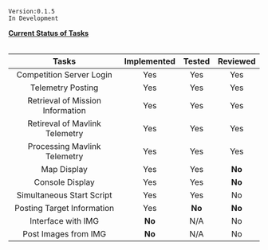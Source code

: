 ```
Version:0.1.5
In Development
```


<b><u>Current Status of Tasks</u></b></br></br>

| Tasks | Implemented | Tested | Reviewed |
|:-------------:|:-------------:|:-----:|:----------:|
|Competition Server Login|Yes|Yes|Yes|
|Telemetry Posting               |     Yes     |  Yes  |   Yes   |
|Retrieval of Mission Information|     Yes     |  Yes  |   Yes   |
|Retireval of Mavlink Telemetry  |     Yes     |  Yes  |   Yes   |
|Processing Mavlink Telemetry    |     Yes     |  Yes  |   Yes   |
|Map Display|Yes|Yes|<b>No</b>|
|Console Display|Yes|Yes|<b>No</b>|
|Simultaneous Start Script|Yes|Yes|No|
|Posting Target Information|Yes|<b>No</b>|<b>No</b>|
|Interface with IMG|<b>No</b>|N/A|No|
|Post Images from IMG|<b>No</b>|N/A|No|
